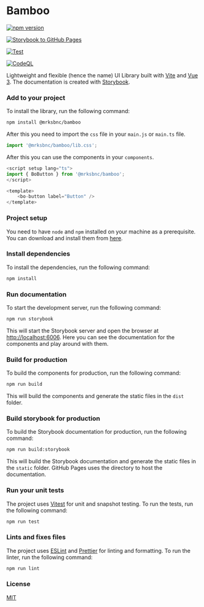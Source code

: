# Bamboo

[![npm version](https://badge.fury.io/js/@mrksbnc%2Fbamboo.svg)](https://badge.fury.io/js/@mrksbnc%2Fbamboo)

[![Storybook to GitHub Pages](https://github.com/mrksbnc/bamboo/actions/workflows/deploy.yml/badge.svg)](https://github.com/mrksbnc/bamboo/actions/workflows/deploy.yml)

[![Test](https://github.com/mrksbnc/bamboo/actions/workflows/test.yml/badge.svg)](https://github.com/mrksbnc/bamboo/actions/workflows/test.yml)

[![CodeQL](https://github.com/mrksbnc/bamboo/actions/workflows/codeql.yml/badge.svg)](https://github.com/mrksbnc/bamboo/actions/workflows/codeql.yml)

Lightweight and flexible (hence the name) UI Library built with [Vite](https://vitejs.dev/) and [Vue 3](https://vuejs.org/). The documentation is created with [Storybook](https://storybook.js.org/).

### Add to your project

To install the library, run the following command:

```bash
npm install @mrksbnc/bamboo
```

After this you need to import the `css` file in your `main.js` or `main.ts` file.

```js
import '@mrksbnc/bamboo/lib.css';
```

After this you can use the components in your `components`.

```js
<script setup lang="ts">
import { BoButton } from '@mrksbnc/bamboo';
</script>

<template>
	<bo-button label="Button" />
</template>
```

### Project setup

You need to have `node` and `npm` installed on your machine as a prerequisite. You can download and install them from [here](https://nodejs.org/en/).

### Install dependencies

To install the dependencies, run the following command:

```bash
npm install
```

### Run documentation

To start the development server, run the following command:

```bash
npm run storybook
```

This will start the Storybook server and open the browser at [http://localhost:6006](http://localhost:6006).
Here you can see the documentation for the components and play around with them.

### Build for production

To build the components for production, run the following command:

```bash
npm run build
```

This will build the components and generate the static files in the `dist` folder.

### Build storybook for production

To build the Storybook documentation for production, run the following command:

```bash
npm run build:storybook
```

This will build the Storybook documentation and generate the static files in the `static` folder.
GitHub Pages uses the directory to host the documentation.

### Run your unit tests

The project uses [Vitest](https://vitest.dev) for unit and snapshot testing. To run the tests, run the following command:

```bash
npm run test
```

### Lints and fixes files

The project uses [ESLint](https://eslint.org/) and [Prettier](https://prettier.io/) for linting and formatting. To run the linter, run the following command:

```bash
npm run lint
```

### License

[MIT](LICENSE)
